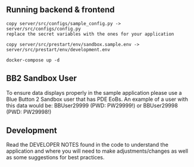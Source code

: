 Running backend & frontend
---------------
    
    copy server/src/configs/sample_config.py -> server/src/configs/config.py
    replace the secret variables with the ones for your application

    copy server/src/prestart/env/sandbox.sample.env -> server/src/prestart/env/development.env

    docker-compose up -d
    
BB2 Sandbox User
-----------
To ensure data displays properly in the sample application please use a 
Blue Button 2 Sandbox user that has PDE EoBs.  An example of a user with this
data would be:  BBUser29999 (PWD: PW29999!) or BBUser29998 (PWD: PW29998!)

Development
-----------
Read the DEVELOPER NOTES found in the code to understand the application
and where you will need to make adjustments/changes as well as some 
suggestions for best practices.

